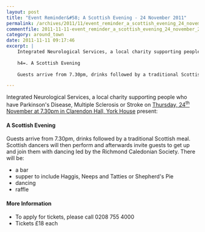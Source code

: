```yaml
---
layout: post
title: "Event Reminder&#58; A Scottish Evening - 24 November 2011"
permalink: /archives/2011/11/event_reminder_a_scottish_evening_24_november_2011.html
commentfile: 2011-11-11-event_reminder_a_scottish_evening_24_november_2011
category: around_town
date: 2011-11-11 09:17:46
excerpt: |
    Integrated Neurological Services, a local charity supporting people who have Parkinson's Disease, Multiple Sclerosis or Stroke on <a href="https://stmargarets.london/event/party/200705143125">Thursday, 24<sup>th</sup> November at 7.30pm in Clarendon Hall, York House</a> present:
    
    h4=. A Scottish Evening
    
    Guests arrive from 7.30pm, drinks followed by a traditional Scottish meal.  Scottish dancers will then perform and afterwards invite guests to get up and join them with dancing led by the Richmond Caledonian Society.

---
```


Integrated Neurological Services, a local charity supporting people who have Parkinson's Disease, Multiple Sclerosis or Stroke on [Thursday, 24<sup>th</sup> November at 7.30pm in Clarendon Hall, York House](https://stmargarets.london/event/party/200705143125) present:

#### A Scottish Evening

Guests arrive from 7.30pm, drinks followed by a traditional Scottish meal. Scottish dancers will then perform and afterwards invite guests to get up and join them with dancing led by the Richmond Caledonian Society. There will be:

-   a bar
-   supper to include Haggis, Neeps and Tatties or Shepherd's Pie
-   dancing
-   raffle

#### More Information

-   To apply for tickets, please call 0208 755 4000
-   Tickets £18 each
